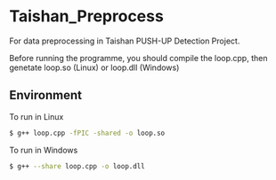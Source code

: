 # Taishan_Preprocess
For data preprocessing in Taishan PUSH-UP Detection Project.


Before running the programme, you should compile the loop.cpp, then genetate loop.so (Linux) or loop.dll (Windows)


## Environment

To run in Linux

```bash
$ g++ loop.cpp -fPIC -shared -o loop.so
```


To run in Windows

```bash
$ g++ --share loop.cpp -o loop.dll
```
